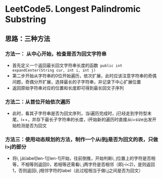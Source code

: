 # LeetCode5. Longest Palindromic Substring
## 思路：三种方法
### 方法一： 从中心开始，检查是否为回文字符串
+ 首先定义一个返回最长回文字符串长度的函数` public int expandCenter(String cur, int i, int j)`
+ 第二步开始从字符串的0位开始遍历，依次扩展，此时应该注意字符串的奇偶问题，奇偶分开扩展，选择最长的子字符串，并记录下中心扩展位置
+ 返回原始字符串对应的位置和长度即可得到最长回文子序列

### 方法二：从首位开始依次遍历
+ 此时，看其子字符串是否为回文序列，当i遍历完成时，j已经走到字符型末尾，i++，并存下最长子字符串的长度，i开始新的遍历时直接从i+size出发开始检测是否为回文

### 方法三：使用动态规划的方法，制作一个从i到j是否为回文的表，只做i>j的部分
+ 将i, j从label[len-1][len-1]开始，往前倒推，开始判断i, j位置上的字符是否相等，不相等则返回0，若相等还需看i, j两字符是否相邻（即j-i<2)，是则返回1，否则返回i, j相邻字符的label（此过程相当于做i,j之间是否为回文）
